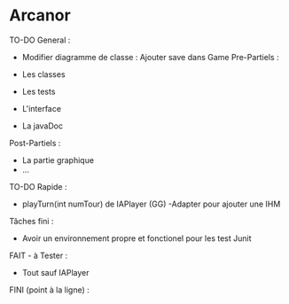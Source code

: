 # Arcanor

TO-DO General :
- Modifier diagramme de classe : Ajouter save dans Game
Pre-Partiels :
  
- Les classes
- Les tests
- L'interface
- La javaDoc

Post-Partiels :
  
- La partie graphique
- ...

TO-DO Rapide :

- playTurn(int numTour) de IAPlayer (GG)
-Adapter pour ajouter une IHM

Tâches fini :
- Avoir un environnement propre et fonctionel pour les test Junit

FAIT - à Tester :
- Tout sauf IAPlayer

FINI (point à la ligne) :
